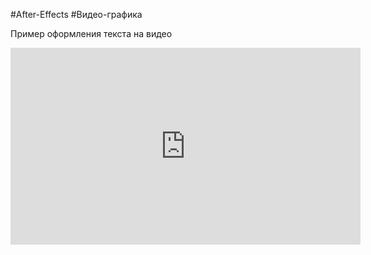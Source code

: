 #After-Effects #Видео-графика

Пример оформления текста на видео

<iframe width="560" height="315" src="https://www.youtube.com/embed/acv0xGE8frU" title="YouTube video player" frameborder="0" allow="accelerometer; autoplay; clipboard-write; encrypted-media; gyroscope; picture-in-picture" allowfullscreen></iframe>
